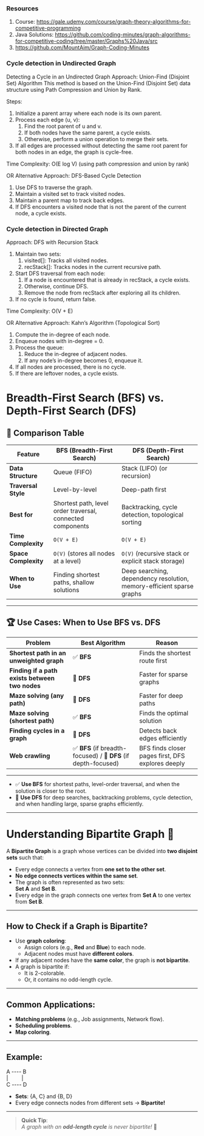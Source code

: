 ### Resources
1. Course: https://gale.udemy.com/course/graph-theory-algorithms-for-competitive-programming
2. Java Solutions: https://github.com/coding-minutes/graph-algorithms-for-competitive-coding/tree/master/Graphs%20Java/src
3. https://github.com/MountAim/Graph-Coding-Minutes

### Cycle detection in Undirected Graph
Detecting a Cycle in an Undirected Graph
   Approach: Union-Find (Disjoint Set) Algorithm
   This method is based on the Union-Find (Disjoint Set) data structure using Path Compression and Union by Rank.

Steps:
1. Initialize a parent array where each node is its own parent.
2. Process each edge (u, v):
   1. Find the root parent of u and v. 
   2. If both nodes have the same parent, a cycle exists. 
   3. Otherwise, perform a union operation to merge their sets.
3. If all edges are processed without detecting the same root parent for both nodes in an edge, the graph is cycle-free.
   
Time Complexity:
   O(E log V) (using path compression and union by rank)

OR Alternative Approach: DFS-Based Cycle Detection
1. Use DFS to traverse the graph.
2. Maintain a visited set to track visited nodes.
3. Maintain a parent map to track back edges.
4. If DFS encounters a visited node that is not the parent of the current node, a cycle exists.

### Cycle detection in Directed Graph
Approach: DFS with Recursion Stack
1. Maintain two sets:
   1. visited[]: Tracks all visited nodes. 
   2. recStack[]: Tracks nodes in the current recursive path.
2. Start DFS traversal from each node:
   1. If a node is encountered that is already in recStack, a cycle exists. 
   2. Otherwise, continue DFS. 
   3. Remove the node from recStack after exploring all its children.
3. If no cycle is found, return false.

Time Complexity:
O(V + E)

OR Alternative Approach: Kahn’s Algorithm (Topological Sort)
1. Compute the in-degree of each node.
2. Enqueue nodes with in-degree = 0.
3. Process the queue:
   1. Reduce the in-degree of adjacent nodes.
   2. If any node’s in-degree becomes 0, enqueue it.
4. If all nodes are processed, there is no cycle.
5. If there are leftover nodes, a cycle exists.

# Breadth-First Search (BFS) vs. Depth-First Search (DFS)

## 📌 Comparison Table

| Feature            | BFS (Breadth-First Search) | DFS (Depth-First Search) |
|--------------------|---------------------------|---------------------------|
| **Data Structure** | Queue (FIFO)              | Stack (LIFO) (or recursion) |
| **Traversal Style** | Level-by-level            | Deep-path first |
| **Best for**       | Shortest path, level order traversal, connected components | Backtracking, cycle detection, topological sorting |
| **Time Complexity** | `O(V + E)`               | `O(V + E)` |
| **Space Complexity** | `O(V)` (stores all nodes at a level) | `O(V)` (recursive stack or explicit stack storage) |
| **When to Use**    | Finding shortest paths, shallow solutions | Deep searching, dependency resolution, memory-efficient sparse graphs |

---

## 🏆 Use Cases: When to Use BFS vs. DFS

| Problem                                      | Best Algorithm | Reason |
|----------------------------------------------|---------------|--------|
| **Shortest path in an unweighted graph**    | ✅ **BFS**   | Finds the shortest route first |
| **Finding if a path exists between two nodes** | 🔵 **DFS** | Faster for sparse graphs |
| **Maze solving (any path)**                  | 🔵 **DFS**   | Faster for deep paths |
| **Maze solving (shortest path)**             | ✅ **BFS**   | Finds the optimal solution |
| **Finding cycles in a graph**                | 🔵 **DFS**   | Detects back edges efficiently |
| **Web crawling**                             | ✅ **BFS** (if breadth-focused) / 🔵 **DFS** (if depth-focused) | BFS finds closer pages first, DFS explores deeply |

---

- ✅ **Use BFS** for shortest paths, level-order traversal, and when the solution is closer to the root.
- 🔵 **Use DFS** for deep searches, backtracking problems, cycle detection, and when handling large, sparse graphs efficiently.

---

# Understanding Bipartite Graph 🧩

A **Bipartite Graph** is a graph whose vertices can be divided into **two disjoint sets** such that:
- Every edge connects a vertex from **one set to the other set**.
- **No edge connects vertices within the same set**.
- The graph is often represented as two sets:  
  **Set A** and **Set B**.
- Every edge in the graph connects one vertex from **Set A** to one vertex from **Set B**.

---

## How to Check if a Graph is Bipartite?
- Use **graph coloring**:
   - Assign colors (e.g., **Red** and **Blue**) to each node.
   - Adjacent nodes must have **different colors**.
- If any adjacent nodes have the **same color**, the graph is **not bipartite**.
- A graph is bipartite if:
  - It is 2-colorable. 
  - Or, it contains no odd-length cycle.

---

## Common Applications:
- **Matching problems** (e.g., Job assignments, Network flow).
- **Scheduling problems**.
- **Map coloring**.

---

## Example:

A ---- B
<br>
|&nbsp;&nbsp;&nbsp;&nbsp;&nbsp;&nbsp;&nbsp;&nbsp;&nbsp;|
<br>
C ---- D


- **Sets**: {A, C} and {B, D}
- Every edge connects nodes from different sets → **Bipartite!**

---

> **Quick Tip**:  
> *A graph with an **odd-length cycle** is never bipartite!* 🚀

